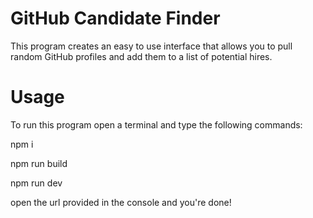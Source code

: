 # GitHub Candidate Finder

This program creates an easy to use interface that allows you to pull random GitHub profiles and add them to a list of potential hires.

# Usage

To run this program open a terminal and type the following commands:

npm i

npm run build

npm run dev

open the url provided in the console and you're done! 



